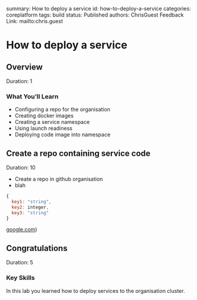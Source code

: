 summary: How to deploy a service
id: how-to-deploy-a-service
categories: coreplatform
tags: build 
status: Published 
authors: ChrisGuest
Feedback Link: mailto:chris.guest

# How to deploy a service 
<!-- ------------------------ -->
## Overview 
Duration: 1

### What You’ll Learn 
- Configuring a repo for the organisation
- Creating docker images 
- Creating a service namespace
- Using launch readiness
- Deploying code image into namespace

<!-- ------------------------ -->
## Create a repo containing service code
Duration: 10

- Create a repo in github organisation
- blah 

```javascript
{ 
  key1: "string", 
  key2: integer,
  key3: "string"
}
```

[google.com](https://www.google.com))

<!-- ------------------------ -->
## Congratulations
Duration: 5

### Key Skills
In this lab you learned how to deploy services to the organisation cluster.